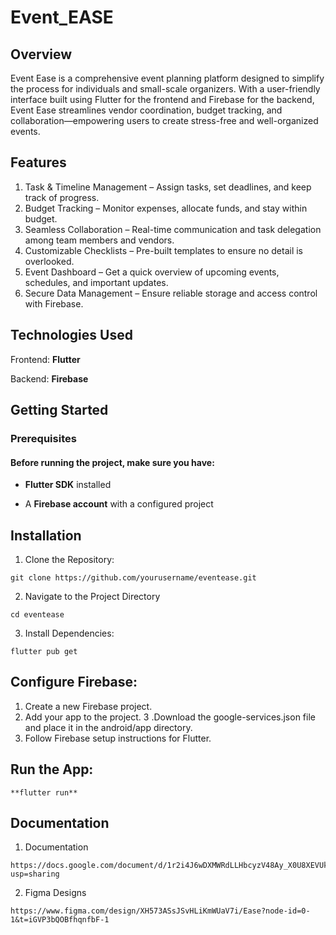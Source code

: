 # Event_EASE

## Overview
Event Ease is a comprehensive event planning platform designed to simplify the process for individuals and small-scale organizers. With a user-friendly interface built using Flutter for the frontend and Firebase for the backend, Event Ease streamlines vendor coordination, budget tracking, and collaboration—empowering users to create stress-free and well-organized events.

## Features
1. Task & Timeline Management – Assign tasks, set deadlines, and keep track of progress.
2. Budget Tracking – Monitor expenses, allocate funds, and stay within budget.
3. Seamless Collaboration – Real-time communication and task delegation among team members and vendors.
4. Customizable Checklists – Pre-built templates to ensure no detail is overlooked.
5. Event Dashboard – Get a quick overview of upcoming events, schedules, and important updates.
6. Secure Data Management – Ensure reliable storage and access control with Firebase.


## Technologies Used

Frontend: **Flutter**

Backend: **Firebase**

## Getting Started

### Prerequisites
#### Before running the project, make sure you have:
- **Flutter SDK** installed

- A **Firebase account** with a configured project

## Installation
1. Clone the Repository:
```
git clone https://github.com/yourusername/eventease.git
```
2. Navigate to the Project Directory
```
cd eventease
```
3. Install Dependencies:
```
flutter pub get
```
## Configure Firebase:
1. Create a new Firebase project.
2. Add your app to the project.
3 .Download the google-services.json file and place it in the android/app directory.
4. Follow Firebase setup instructions for Flutter.

## Run the App:

```
**flutter run**
```

## Documentation

1. Documentation
```
https://docs.google.com/document/d/1r2i4J6wDXMWRdLLHbcyzV48Ay_X0U8XEVUk2T6_UglA/edit?usp=sharing
```
2. Figma Designs
```
https://www.figma.com/design/XH573ASsJSvHLiKmWUaV7i/Ease?node-id=0-1&t=iGVP3bQOBfhqnfbF-1
```
